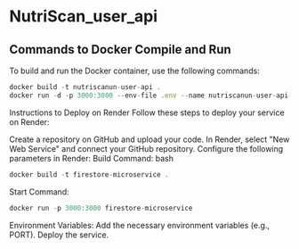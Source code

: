 # NutriScan_user_api

## Commands to Docker Compile and Run

To build and run the Docker container, use the following commands:

```js
docker build -t nutriscanun-user-api .
docker run -d -p 3000:3000 --env-file .env --name nutriscanun-user-api-docker nutriscanun-user-api
```

Instructions to Deploy on Render
Follow these steps to deploy your service on Render:

Create a repository on GitHub and upload your code.
In Render, select "New Web Service" and connect your GitHub repository.
Configure the following parameters in Render:
Build Command:
bash
```js
docker build -t firestore-microservice .
```
Start Command:
```js
docker run -p 3000:3000 firestore-microservice
```
Environment Variables: Add the necessary environment variables (e.g., PORT).
Deploy the service.
